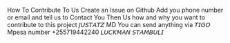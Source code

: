 How To Contribute To Us Create an Issue on Github Add you phone number or email and tell us to Contact You Then Us how and why you want to contribute to this project 𝘑𝘜𝘚𝘛𝘈𝘛𝘡 MD You can send anything via 𝘛𝘐𝘎𝘖 Mpesa number +255719442240 𝘓𝘜𝘊𝘒𝘔𝘈𝘕 𝘚𝘛𝘈𝘔𝘉𝘜𝘓𝘐
